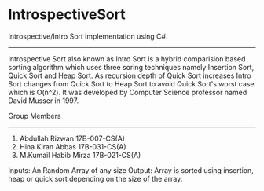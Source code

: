 # IntrospectiveSort
Introspective/Intro Sort implementation using C#.
************************************************
Introspective Sort also known as Intro Sort is a hybrid comparision based sorting algorithm which uses three soring techniques namely Insertion Sort, Quick Sort and Heap Sort. As recursion depth of Quick Sort increases Intro Sort changes from Quick Sort to Heap Sort to avoid Quick Sort's worst case which is O(n^2). It was developed by Computer Science professor named David Musser in 1997.

Group Members
*************
1) Abdullah Rizwan 17B-007-CS(A)
2) Hina Kiran Abbas 17B-031-CS(A)
3) M.Kumail Habib Mirza 17B-021-CS(A)

Inputs: An Random Array of any size
Output: Array is sorted using insertion, heap or quick sort depending on the size of the array.
